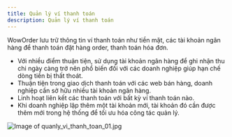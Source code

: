 ```yaml
---
title: Quản lý ví thanh toán
description: Quản lý ví thanh toán
---
```


WowOrder lưu trữ thông tin ví thanh toán như tiền mặt, các tài khoản ngân hàng để thanh toán đặt hàng order, thanh toán hóa đơn.
- Với nhiều điểm thuận tiện, sử dụng tài khoản ngân hàng để ghi nhận thu chi ngày càng trở nên phổ biến đối với các doanh nghiệp giúp hạn chế dòng tiền bị thất thoát.
- Thuận tiện trong giao dịch thanh toán với các web bán hàng, doanh nghiệp cần sở hữu nhiều tài khoản ngân hàng. 
- Linh hoạt liên kết các thanh toán với bất kỳ ví thanh toán nào.
- Khi doanh nghiệp lập thêm một tài khoản mới, tài khoản đó cần được thêm mới trong hệ thống để tối ưu hóa công tác quản lý.

![Image of quanly_vi_thanh_toan_01.jpg](https://woworder.net/img/huong_dan/quanly_vi_thanh_toan_01.jpg)
